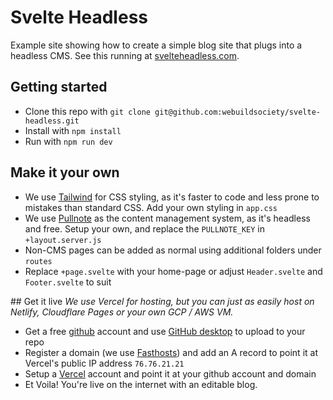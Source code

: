 # Svelte Headless
Example site showing how to create a simple blog site that plugs into a headless CMS.
See this running at [svelteheadless.com](https://www.svelteheadless.com/).

## Getting started
- Clone this repo with `git clone git@github.com:webuildsociety/svelte-headless.git`
- Install with `npm install`
- Run with `npm run dev`

## Make it your own
- We use [Tailwind](https://tailwindcss.com/) for CSS styling, as it's faster to code and less prone to mistakes than standard CSS. Add your own styling in `app.css`
- We use [Pullnote](https://pullnote.com) as the content management system, as it's headless and free. Setup your own, and replace the `PULLNOTE_KEY` in `+layout.server.js`
- Non-CMS pages can be added as normal using additional folders under `routes`
- Replace `+page.svelte` with your home-page or adjust `Header.svelte` and `Footer.svelte` to suit

## Get it live
*We use Vercel for hosting, but you can just as easily host on Netlify, Cloudflare Pages or your own GCP / AWS VM.*
- Get a free [github](https://github.com) account and use [GitHub desktop](https://desktop.github.com/) to upload to your repo
- Register a domain (we use [Fasthosts](https://fasthosts.co.uk)) and add an A record to point it at Vercel's public IP address `76.76.21.21`
- Setup a [Vercel](https://vercel.com) account and point it at your github account and domain
- Et Voila! You're live on the internet with an editable blog.
